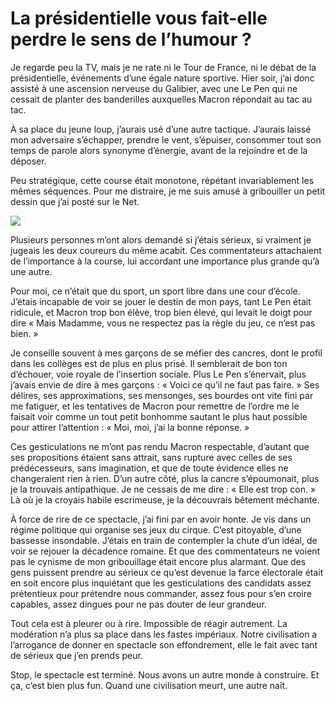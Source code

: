# La présidentielle vous fait-elle perdre le sens de l’humour ?

Je regarde peu la TV, mais je ne rate ni le Tour de France, ni le débat de la présidentielle, événements d’une égale nature sportive. Hier soir, j’ai donc assisté à une ascension nerveuse du Galibier, avec une Le Pen qui ne cessait de planter des banderilles auxquelles Macron répondait au tac au tac.<span id="more-45335"></span>

À sa place du jeune loup, j’aurais usé d’une autre tactique. J’aurais laissé mon adversaire s’échapper, prendre le vent, s’épuiser, consommer tout son temps de parole alors synonyme d’énergie, avant de la rejoindre et de la déposer.

Peu stratégique, cette course était monotone, répétant invariablement les mêmes séquences. Pour me distraire, je me suis amusé à gribouiller un petit dessin que j’ai posté sur le Net.

![](https://tcrouzet.com/images_tc/2017/05/debat2.jpg)

Plusieurs personnes m’ont alors demandé si j’étais sérieux, si vraiment je jugeais les deux coureurs du même acabit. Ces commentateurs attachaient de l’importance à la course, lui accordant une importance plus grande qu’à une autre.

Pour moi, ce n’était que du sport, un sport libre dans une cour d’école. J’étais incapable de voir se jouer le destin de mon pays, tant Le Pen était ridicule, et Macron trop bon élève, trop bien élevé, qui levait le doigt pour dire « Mais Madamme, vous ne respectez pas la règle du jeu, ce n’est pas bien. »

Je conseille souvent à mes garçons de se méfier des cancres, dont le profil dans les collèges est de plus en plus prisé. Il semblerait de bon ton d’échouer, voie royale de l’insertion sociale. Plus Le Pen s’énervait, plus j’avais envie de dire à mes garçons : « Voici ce qu’il ne faut pas faire. » Ses délires, ses approximations, ses mensonges, ses bourdes ont vite fini par me fatiguer, et les tentatives de Macron pour remettre de l’ordre me le faisait voir comme un tout petit bonhomme sautant le plus haut possible pour attirer l’attention : « Moi, moi, j’ai la bonne réponse. »

Ces gesticulations ne m’ont pas rendu Macron respectable, d’autant que ses propositions étaient sans attrait, sans rupture avec celles de ses prédécesseurs, sans imagination, et que de toute évidence elles ne changeraient rien à rien. D’un autre côté, plus la cancre s’époumonait, plus je la trouvais antipathique. Je ne cessais de me dire : « Elle est trop con. » Là où je la croyais habile escrimeuse, je la découvrais bêtement méchante.

À force de rire de ce spectacle, j’ai fini par en avoir honte. Je vis dans un régime politique qui organise ses jeux du cirque. C’est pitoyable, d’une bassesse insondable. J’étais en train de contempler la chute d’un idéal, de voir se rejouer la décadence romaine. Et que des commentateurs ne voient pas le cynisme de mon gribouillage était encore plus alarmant. Que des gens puissent prendre au sérieux ce qu’est devenue la farce électorale était en soit encore plus inquiétant que les gesticulations des candidats assez prétentieux pour prétendre nous commander, assez fous pour s’en croire capables, assez dingues pour ne pas douter de leur grandeur.

Tout cela est à pleurer ou à rire. Impossible de réagir autrement. La modération n’a plus sa place dans les fastes impériaux. Notre civilisation a l’arrogance de donner en spectacle son effondrement, elle le fait avec tant de sérieux que j’en prends peur.

Stop, le spectacle est terminé. Nous avons un autre monde à construire. Et ça, c’est bien plus fun. Quand une civilisation meurt, une autre naît.